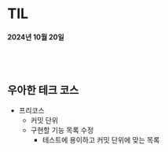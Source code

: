 # TIL
#### 2024년 10월 20일

<br>
<br>

## 우아한 테크 코스
- 프리코스
    - 커밋 단위
    - 구현할 기능 목록 수정
        - 테스트에 용이하고 커밋 단위에 맞는 목록
